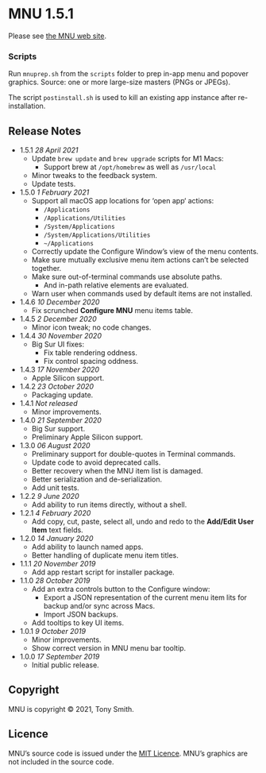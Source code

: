# MNU 1.5.1 #

Please see [the MNU web site](https://smittytone.net/mnu/index.html).

### Scripts ###

Run `mnuprep.sh` from the `scripts` folder to prep in-app menu and popover graphics. Source: one or more large-size masters (PNGs or JPEGs).

The script `postinstall.sh` is used to kill an existing app instance after re-installation.

## Release Notes ##

- 1.5.1 *28 April 2021*
    - Update `brew update` and `brew upgrade` scripts for M1 Macs:
        - Support brew at `/opt/homebrew` as well as `/usr/local`
    - Minor tweaks to the feedback system.
    - Update tests.
- 1.5.0 *1 February 2021*
    - Support all macOS app locations for ‘open app‘ actions:
        - `/Applications`
        - `/Applications/Utilities`
        - `/System/Applications`
        - `/System/Applications/Utilities`
        - `~/Applications`
    - Correctly update the Configure Window’s view of the menu contents.
    - Make sure mutually exclusive menu item actions can’t be selected together.
    - Make sure out-of-terminal commands use absolute paths.
        - And in-path relative elements are evaluated.
    - Warn user when commands used by default items are not installed.
- 1.4.6 *10 December 2020*
    - Fix scrunched **Configure MNU** menu items table.
- 1.4.5 *2 December 2020*
    - Minor icon tweak; no code changes.
- 1.4.4 *30 November 2020*
    - Big Sur UI fixes:
        - Fix table rendering oddness.
        - Fix control spacing oddness.
- 1.4.3 *17 November 2020*
    - Apple Silicon support.
- 1.4.2 *23 October 2020*
    - Packaging update.
- 1.4.1 *Not released*
    - Minor improvements.
- 1.4.0 *21 September 2020*
    - Big Sur support.
    - Preliminary Apple Silicon support.
- 1.3.0 *06 August 2020*
    - Preliminary support for double-quotes in Terminal commands.
    - Update code to avoid deprecated calls.
    - Better recovery when the MNU item list is damaged.
    - Better serialization and de-serialization.
    - Add unit tests.
- 1.2.2 *9 June 2020*
    - Add ability to run items directly, without a shell.
- 1.2.1 *4 February 2020*
    - Add copy, cut, paste, select all, undo and redo to the **Add/Edit User Item** text fields.
- 1.2.0 *14 January 2020*
    - Add ability to launch named apps.
    - Better handling of duplicate menu item titles.
- 1.1.1 *20 November 2019*
    - Add app restart script for installer package.
- 1.1.0 *28 October 2019*
    - Add an extra controls button to the Configure window:
        - Export a JSON representation of the current menu item lits for backup and/or sync across Macs.
        - Import JSON backups.
    - Add tooltips to key UI items.
- 1.0.1 *9 October 2019*
    - Minor improvements.
    - Show correct version in MNU menu bar tooltip.
- 1.0.0 *17 September 2019*
    - Initial public release.

## Copyright ##

MNU is copyright &copy; 2021, Tony Smith.

## Licence ##

MNU’s source code is issued under the [MIT Licence](./LICENSE). MNU’s graphics are not included in the source code.